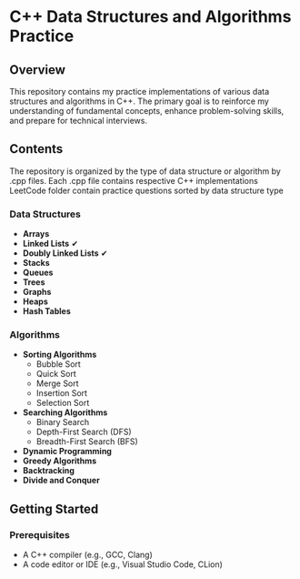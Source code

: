 # C++ Data Structures and Algorithms Practice

## Overview
This repository contains my practice implementations of various data structures and algorithms in C++. The primary goal is to reinforce my understanding of fundamental concepts, enhance problem-solving skills, and prepare for technical interviews.

## Contents
The repository is organized by the type of data structure or algorithm by .cpp files. Each .cpp file contains respective C++ implementations
LeetCode folder contain practice questions sorted by data structure type 

### Data Structures
- **Arrays** 
- **Linked Lists** ✔
- **Doubly Linked Lists** ✔
- **Stacks**
- **Queues**
- **Trees**
- **Graphs**
- **Heaps**
- **Hash Tables**

### Algorithms
- **Sorting Algorithms**
  - Bubble Sort
  - Quick Sort
  - Merge Sort
  - Insertion Sort
  - Selection Sort
- **Searching Algorithms**
  - Binary Search
  - Depth-First Search (DFS)
  - Breadth-First Search (BFS)
- **Dynamic Programming**
- **Greedy Algorithms**
- **Backtracking**
- **Divide and Conquer**

## Getting Started

### Prerequisites
- A C++ compiler (e.g., GCC, Clang)
- A code editor or IDE (e.g., Visual Studio Code, CLion)

